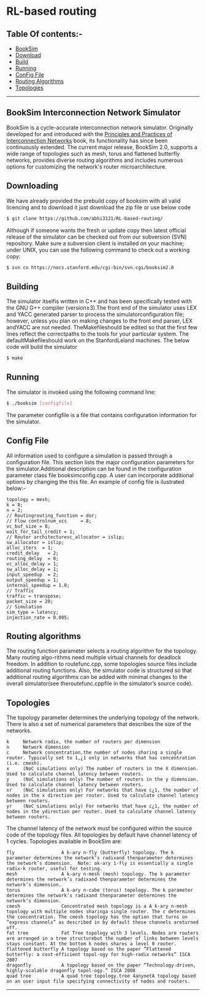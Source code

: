 # RL-based routing

## Table Of contents:-

- [BookSim](#booksim-interconnection-network-simulator)
- [Download](#downloading)
- [Build](#building)
- [Running](#running)
- [ConFig File](#config-file)
- [Routing Algorithms](#routing-algorithms)
- [Topologies](#topologies)

---

## BookSim Interconnection Network Simulator

BookSim is a cycle-accurate interconnection network simulator.
Originally developed for and introduced with the [Principles and Practices of Interconnection Networks](http://cva.stanford.edu/books/ppin/) book, its functionality has since been continuously extended.
The current major release, BookSim 2.0, supports a wide range of topologies such as mesh, torus and flattened butterfly networks, provides diverse routing algorithms and includes numerous options for customizing the network's router microarchitecture.

## Downloading

We have already provided the prebuild copy of booksim with all valid licencing and to download it just download the zip file or use below code
```bash
$ git clone https://github.com/abhi3121/RL-based-routing/
```
Although if someone wants the fresh or update copy then latest official release of the simulator can be checked out from our subversion (SVN) repository. Make sure a subversion client is installed on your machine; under UNIX, you can use the following command to check out a working copy:
```bash
$ svn co https://nocs.stanford.edu/cgi-bin/svn.cgi/booksim2.0
```
## Building

The simulator itselfis written in C++ and has been specifically tested with the GNU G++ compiler (version≥3).The front end of the simulator uses LEX and YACC generated parser to process the simulatorconfiguration file; however, unless you plan on making changes to the front end parser, LEX andYACC are not needed. TheMakefileshould be edited so that the first few lines reflect the correctpaths to the tools for your particular system. The defaultMakefileshould work on the StanfordLeland machines. The below code will build the simulator
```bash
$ make
```
## Running 

The simulator is invoked using the following command line:
```bash
$ ./booksim [configfile]
```
The parameter configfile is a file that contains configuration information for the simulator. 

## Config File

All information used to configure a simulation is passed through a configuration file. This section lists the major configuration parameters for the simulator.Additional description can be found in the configuration parameter class file booksimconfig.cpp. A user can incorporate additional options by changing the this file. An example of config file is ilustrated below:-
```
topology = mesh;
k = 8;
n = 2;
// Routingrouting_function = dor;
// Flow controlnum_vcs     = 8;
vc_buf_size = 8;
wait_for_tail_credit = 1;
// Router architecturevc_allocator = islip;
sw_allocator = islip;
alloc_iters  = 1;
credit_delay   = 2;
routing_delay  = 0;
vc_alloc_delay = 1;
sw_alloc_delay = 1;
input_speedup  = 2;
output_speedup = 1;
internal_speedup = 1.0;
// Traffic
traffic = transpose;
packet_size = 20;
// Simulation
sim_type = latency;
injection_rate = 0.005;
```
## Routing algorithms 

The routing function parameter selects a routing algorithm for the topology. Many routing algo-rithms need multiple virtual channels for deadlock freedom. In addition to routefunc.cpp, some topologies source files include additional routing functions. Also, the simulator code is structured so that additional routing algorithms can be added with minimal changes to the overall simulator(see theroutefunc.cppfile in the simulator’s source code).

## Topologies

The topology parameter determines the underlying topology of the network. There is also a set of numerical parameters that describes the size of the networks.
```
k     Network radix, the number of routers per dimension
n     Network dimension
c     Network concentration,the number of nodes sharing a single router. Typically set to 1,¿1 only in networks that has concentration (i.e. cmesh).
x     (NoC simulations only) The number of routers in the X dimension. Used to calculate channel latency between routers.
y     (NoC simulations only) The number of routers in the y dimension. Used to calculate channel latency between routers.
xr    (NoC simulations only) For networks that have c¿1, the number of nodes in the x direction per router. Used to calculate channel latency between routers.
yr    (NoC simulations only) For networks that have c¿1, the number of nodes in the ydirection per router. Used to calculate channel latency between routers.
```
The channel latency of the network must be configured within the source code of the topology files. All topologies by default have channel latency of 1 cycles. Topologies available in BookSim are:
```
fly                 A k-ary n-fly (butterfly) topology. The k parameter determines the network’s radixand thenparameter determines the network’s dimension.  Note: ak-ary 1-fly is essentially a single radix-k router, useful for testing.
mesh                A k-ary n-mesh (mesh) topology. The k parameter determines the network’s radixand thenparameter determines the network’s dimension.
torus               A k-ary n-cube (torus) topology. The k parameter determines the network’s radixand thenparameter determines the network’s dimension.
cmesh               Concentrated mesh topology is a A k-ary n-mesh topology with multiple nodes sharinga single router. The c determines the concentration. The cmesh topology has the option that turns on ”express channels” as described in by default these channels areturned off.
fat tree            Fat Tree topology with 3 levels. Nodes are routers are arranged in a tree structurebut the number of links between levels stays constant. At the bottom k nodes shares a level 0 router.
flattened butterfly A topology based on the paper ”Flattened butterfly: a cost-efficient topol-ogy for high-radix networks” ISCA 2007
dragonfly           A topology based on the paper “Technology-driven, highly-scalable dragonfly topol-ogy.” ISCA 2008
quad tree           A quad tree topology.tree 4anynetA topology based on an user input file specifying connectivity of nodes and routers.
```
---
